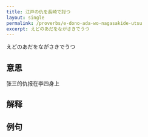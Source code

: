 ```yaml
---
title: 江戸の仇を長崎で討つ
layout: single
permalink: /proverbs/e-dono-ada-wo-nagasakide-utsu
excerpt: えどのあだをながさきでうつ
---
```


えどのあだをながさきでうつ

## 意思

张三的仇报在李四身上

## 解释

## 例句

